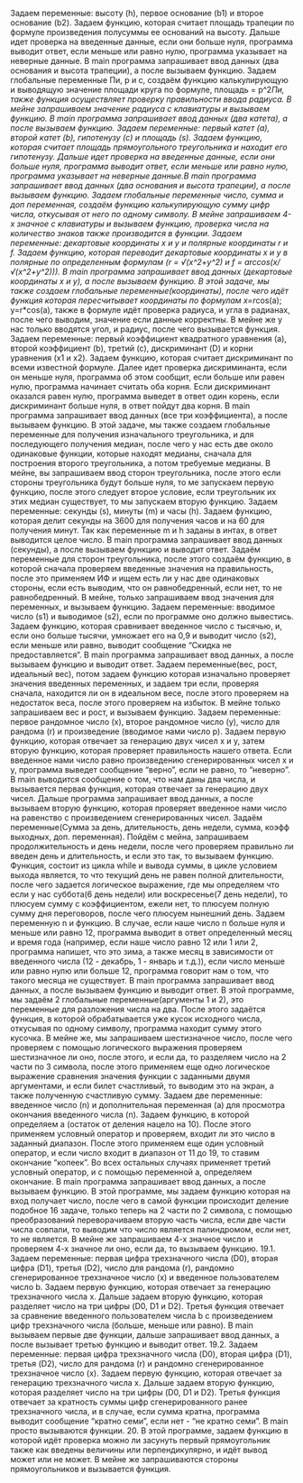 Задаем переменные: высоту (h), первое основание (b1) и второе основание (b2). Задаем функцию, которая считает площадь трапеции по формуле произведения полусуммы ее оснований на высоту. Дальше идет проверка на введенные данные, если они больше нуля, программа выводит ответ, если меньше или равно нулю, программа указывает на неверные данные. В main программа запрашивает ввод данных (два основания и высота трапеции), а после вызываем функцию. 
Задаем глобальные переменные Пи, р и с, создаём функцию калькулирующую и выводящую значение площади круга по формуле, площадь = р^2*Пи, также функция осуществляет проверку правильности ввода радиуса. В мейне запрашиваем значение радиуса с клавиатуры и вызываем функцию. В main программа запрашивает ввод данных (два катета), а после вызываем функцию. 
Задаем переменные: первый катет (a), второй катет (b), гипотенузу (с)  и площадь (s). Задаем функцию, которая считает площадь прямоугольного треугольника и находит его гипотенузу. Дальше идет проверка на введенные данные, если они больше нуля, программа выводит ответ, если меньше или равно нулю, программа указывает на неверные данные.В main программа запрашивает ввод данных (два основания и высота трапеции), а после вызываем функцию. 
Задаем глобальные переменные число, сумма и доп переменная, создаём функцию калькулирующую сумму цифр числа, откусывая от него по одному символу. В мейне запрашиваем 4-х значное с клавиатуры и вызываем функцию, проверка числа на количество знаков также производится в функции.
Задаем переменные:  декартовые координаты x и y и  полярные координаты r и f. Задаем функцию, которая переводит декартовые координаты x и y в полярные по определенным формулам (r = √(x^2+y^2) и f = arccos(x/√(x^2+y^2))). В main программа запрашивает ввод данных (декартовые координаты x и y), а после вызываем функцию. 
В этой задаче, мы также создаем глобальные переменные(координаты), после чего идёт функция  которая пересчитывает координаты по формулам х=r*cos(a); y=r*cos(a), также в формуле идёт проверка радиуса, и угла в радианах, после чего выводим, значение если данные корректны. В мейне же у нас только вводятся угол, и радиус, после чего вызывается функция. 
Задаем переменные: первый коэффициент квадратного уравнения (a), второй коэффициент (b), третий (с), дискриминант (D) и корни уравнения (x1 и x2). Задаем функцию, которая считает дискриминант по всеми известной формуле. Далее идет проверка дискриминанта, если он меньше нуля, программа об этом сообщит, если больше или равен нулю, программа начинает считать оба корня. Если дискриминант оказался равен нулю, программа выведет в ответ один корень, если дискриминант больше нуля, в ответ пойдут два корня. В main программа запрашивает ввод данных (все три коэффициента), а после вызываем функцию. 
В этой задаче, мы также создаем глобальные переменные для получения изначального треугольника, и для последующего получения медиан, после чего у нас есть две около одинаковые функции, которые находят медианы, сначала для построения второго треугольника, а потом требуемые медианы. В мейне, вы запрашиваем ввод сторон треугольника, после этого если стороны треугольника будут больше нуля, то ме запускаем первую функцию, после этого следует второе условие, если треугольник их этих медиан существует, то мы запускаем вторую функцию.
Задаем переменные: секунды (s), минуты (m) и часы (h). Задаем функцию, которая делит секунды на 3600 для получения часов и на 60 для получения минут. Так как переменные m и h заданы в интах, в ответ выводится целое число. В main программа запрашивает ввод данных (секунды), а после вызываем функцию и выводит ответ. 
Задаём переменные для сторон треугольника, после этого создаём функцию, в которой сначала проверяем введенные значения на правильность, после это применяем ИФ и ищем есть ли у нас две одинаковых стороны, если есть выводим, что он равнобедренный, если нет, то не равнобедренный. В мейне, только запрашиваем ввод значения для переменных, и вызываем функцию.
Задаем переменные: вводимое число (s1) и выводимое (s2), если по программе оно должно вывестись. Задаем функцию, которая сравнивает введенное число с тысячью, и, если оно больше тысячи, умножает его на 0,9 и выводит число (s2), если меньше или равно, выводит сообщение “Скидка не предоставляется”. В main программа запрашивает ввод данных, а после вызываем функцию и выводит ответ. 
Задаем переменные(вес, рост, идеальный вес), потом задаем функцию которая изначально проверяет значения введенных переменных, и задаем три если, проверяя сначала, находится ли он в идеальном весе, после этого проверяем на недостаток веса, после этого проверяем на избыток. В мейне только запрашиваем вес и рост, и вызываем функцию.
Задаем переменные: первое рандомное число (x), второе рандомное число (y), число для рандома (r) и произведение (вводимое нами число p). Задаем первую функцию, которая отвечает за генерацию двух чисел x и y, затем вторую функцию, которая проверяет правильность нашего ответа. Если введенное нами число равно произведению сгенерированных чисел x и y, программа выведет сообщение “верно”, если не равно, то “неверно”. В main выводится сообщение о том, что нам даны два числа, и вызывается первая функция, которая отвечает за генерацию двух чисел. Дальше программа запрашивает ввод данных, а после вызываем вторую функцию, которая проверяет введенное нами число на равенство с произведением сгенерированных чисел.
Задаём переменные(Сумма за день, длительность, день недели, сумма, коэфф выходных, доп. переменная). Пойдём с мейна, запрашиваем продолжительность и день недели, после чего проверяем правильно ли введен день и длительность, и если это так, то вызываем функцию. Функция, состоит из цикла while и вывода суммы, в цикле условием выхода является, то что текущий день не равен полной длительности, после чего задается логическое  выражение, где мы определяем что если у нас суббота(6 день недели) или воскресенье(7 день недели), то плюсуем сумму с коэффициентом, ежели нет, то плюсуем полную сумму дня переговоров, после чего плюсуем нынешний день.
Задаем переменную n и функцию. В случае, если наше число n больше нуля и меньше или равно 12, программа выводит в ответ определенный месяц и время года (например, если наше число равно 12 или 1 или 2, программа напишет, что это зима, а также месяц в зависимости от введенного числа (12 - декабрь, 1 - январь и т.д.)), если число меньше или равно нулю или больше 12, программа говорит нам о том, что такого месяца не существует. В main программа запрашивает ввод данных, а после вызываем функцию и выводит ответ. 
В этой программе, мы задаём 2 глобальные переменные(аргументы 1 и 2), это переменные для разложения числа на два. После этого задаётся функция, в которой обрабатывается уже кусок исходного числа, откусывая по одному символу, программа находит сумму этого кусочка. В мейне же, мы запрашиваем шестизначное число, после чего проверяем с помощью логического выражения проверяем шестизначное ли оно, после этого, и если да, то разделяем число на 2 части по 3 символа, после этого применяем еще одно логическое выражение сравнения значения функции с заданными двумя аргументами, и если билет счастливый, то выводим это на экран, а также полученную счастливую сумму.
Задаем две переменные: введенное число (n) и дополнительная переменная (a) для просмотра окончания введенного числа (n). Задаем функцию, в которой определяем a (остаток от деления нацело на 10). После этого применяем условный оператор и проверяем, входит ли это число в заданный диапазон. После этого применяем еще один условный оператор, и если число входит в диапазон от 11 до 19, то ставим окончание “копеек”. Во всех остальных случаях применяет третий условный оператор, и с помощью переменной a, определяем окончание. В main программа запрашивает ввод данных, а после вызываем функцию. 
В этой программе, мы задаем функцию которая на вход получает число, после чего в самой функции происходит деление подобное 16 задаче, только теперь на 2 части по 2 символа, с помощью преобразований переворачиваем вторую часть числа, если две части числа совпали, то выводим что число является палиндромом, если нет, то не является. В мейне же запрашиваем 4-х значное число и проверяем 4-х значное ли оно, если да, то вызываем функцию. 
19.1. Задаем переменные: первая цифра трехзначного числа (D0), вторая цифра (D1), третья (D2), число для рандома (r), рандомно сгенерированное трехзначное число (x) и введенное пользователем число b. Задаем первую функцию, которая отвечает за генерацию трехзначного числа x. Дальше задаем вторую функцию, которая разделяет число на три цифры (D0, D1 и D2). Третья функция отвечает за сравнение введенного пользователем числа b с произведением цифр трехзначного числа (больше, меньше или равно). В main вызываем первые две функции, дальше запрашивает ввод данных, а после вызывает третью функцию и выводит ответ. 
19.2. Задаем переменные: первая цифра трехзначного числа (D0), вторая цифра (D1), третья (D2), число для рандома (r) и рандомно сгенерированное трехзначное число (x). Задаем первую функцию, которая отвечает за генерацию трехзначного числа x. Дальше задаем вторую функцию, которая разделяет число на три цифры (D0, D1 и D2). Третья функция отвечает за кратность суммы цифр сгенерированного ранее трехзначного числа, и в случае, если сумма кратна, программа выводит сообщение “кратно семи”, если нет - “не кратно семи”. В main просто вызываются функции. 
20. В этой программе, задаем функцию в которой идёт проверка можно ли засунуть первый прямоугольник также как введены величины или перпендикулярно, и идёт вывод может или не может. В мейне же запрашиваются стороны прямоугольников и вызывается функция.
